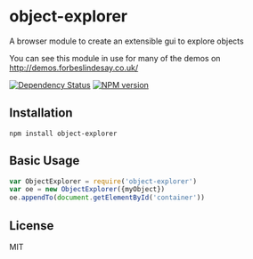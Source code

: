 # object-explorer

A browser module to create an extensible gui to explore objects

You can see this module in use for many of the demos on http://demos.forbeslindesay.co.uk/

[![Dependency Status](https://img.shields.io/david/ForbesLindesay/object-explorer.svg)](https://david-dm.org/ForbesLindesay/object-explorer)
[![NPM version](https://img.shields.io/npm/v/object-explorer.svg)](https://www.npmjs.com/package/object-explorer)

## Installation

    npm install object-explorer

## Basic Usage

```js
var ObjectExplorer = require('object-explorer')
var oe = new ObjectExplorer({myObject})
oe.appendTo(document.getElementById('container'))
```

## License

  MIT